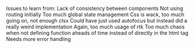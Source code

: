 Issues to learn from: Lack of consistency between components
Not using routing initially
Too much global state management
Css is wack, too much going on, not enough clsx
Could have just used autofocus but instead did a really weird implementation
Again, too much usage of rtk
Too much chaos when not defining function aheads of time instead of directly in the html tag
Needs more error handling
